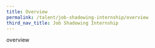 ```yaml
---
title: Overview
permalink: /talent/job-shadowing-internship/overview
third_nav_title: Job Shadowing Internship
---
```

overview